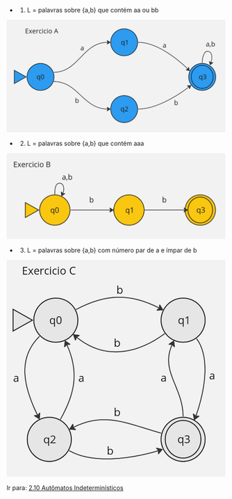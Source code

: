 - 1. L = palavras sobre {a,b} que contém aa ou bb 


![](images/gabarito-AFND-a.jpg)

- 2. L = palavras sobre {a,b} que contém aaa 


![](images/gabarito-AFND-b.jpg)

- 3. L = palavras sobre {a,b} com número par de a e ímpar de b


![](images/gabarito-AFD-c.jpg)


Ir para: [2.10 Autômatos Indeterminísticos](10-automatos-inderministicos-afnd.md)